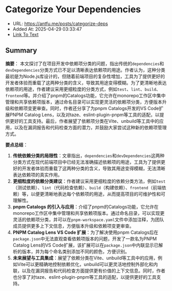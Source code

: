 # Categorize Your Dependencies
- URL: https://antfu.me/posts/categorize-deps
- Added At: 2025-04-29 03:33:47
- [Link To Text](2025-04-29-categorize-your-dependencies_raw.md)

## Summary
**摘要**：
本文探讨了在项目开发中依赖项分类的问题，指出传统的`dependencies`和`devDependencies`分类方式已不足以清晰表达依赖项的用途。作者认为，这种分类最初是为Node.js库设计的，但随着前端项目的复杂性增加，工具为了提供更好的开发者体验而重载了这两种分类的含义，导致其用途变得模糊。为了更清晰地表达依赖项的用途，作者建议采用更细粒度的分类方式，例如`test`、`lint`、`build`、`frontend`等。并介绍了pnpm的Catalogs功能，它允许在monorepo工作区中集中管理和共享依赖项版本，通过命名目录可以实现更灵活的依赖项分类，方便版本升级和依赖项变更审查。同时，作者还分享了为pnpm Catalogs开发的VS Code扩展PNPM Catalog Lens，以及对taze、eslint-plugin-pnpm等工具的适配，以提供更好的工具支持。最后，作者展望了依赖项分类在Vite、unbuild等工具中的应用，以及在漏洞报告和代码检查方面的潜力，并鼓励大家尝试这种新的依赖项管理方式。

**要点总结**：
1.  **传统依赖分类的局限性**：文章指出，`dependencies`和`devDependencies`这两种分类方式在现代前端项目中已经无法准确描述依赖项的用途，工具为了提供更好的开发者体验而重载了这两种分类的含义，导致其用途变得模糊，无法清晰表达依赖项的真实作用。
2.  **更细粒度的依赖分类建议**：作者建议采用更细粒度的依赖分类方法，例如`test`（测试依赖）、`lint`（代码检查依赖）、`build`（构建依赖）、`frontend`（前端依赖）等，以便更清晰地表达每个依赖项的用途，从而提高项目的可维护性和可理解性。
3.  **pnpm Catalogs 的引入与应用**：介绍了pnpm的Catalogs功能，它允许在monorepo工作区中集中管理和共享依赖项版本。通过命名目录，可以实现更灵活的依赖项分类，并可以在`pnpm-workspace.yaml`文件中添加注释，为团队成员提供更多上下文信息，方便版本升级和依赖项变更审查。
4.  **PNPM Catalog Lens VS Code 扩展**：为了解决使用pnpm Catalogs后在`package.json`中无法直观查看依赖项版本的问题，开发了一款名为PNPM Catalog Lens的VS Code扩展，该扩展可以在`package.json`中内联显示已解析的版本，并为每个命名类别添加不同的颜色，方便识别。
5.  **未来展望与工具集成**：展望了依赖分类在Vite、unbuild等工具中的应用，例如Vite可以更精确地控制依赖优化，unbuild可以更灵活地控制外部化和内联，以及在漏洞报告和代码检查方面提供更有价值的上下文信息。同时，作者也分享了对taze、eslint-plugin-pnpm等工具的适配，以提供更好的工具支持。

